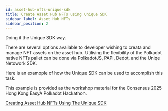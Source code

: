 ```yaml
---
id: asset-hub-nfts-unique-sdk
title: Create Asset Hub NFTs using Unique SDK
sidebar_label: Asset Hub NFTs
sidebar_position: 2 
---
```


Doing it the Unique SDK way.

There are several options available to developer wishing to creata and manage NFT assets on the asset hub. Utilising the flexibility of the Polkadot native NFTs pallet can be done via PolkadotJS, PAPI, Dedot, and the Uniqe Netowork SDK.

Here is an examople of how the Unique SDK can be used to accomplish this task.

This example is provided as the workshop material for the Consensus 2025 Hong Kong EasyA Polkadot Hackathon.

[Creating Asset Hub NFTs Using The Unique SDK](https://github.com/NFTMozaic/polkadot-nfts-template)
